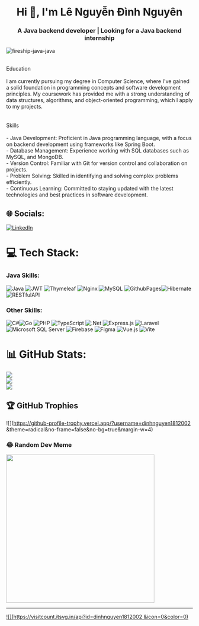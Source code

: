 <h1 align="center">Hi 👋, I'm Lê Nguyễn Đình Nguyên </h1>
<h3 align="center">A Java backend developer | Looking for a Java backend internship</h3>

![fireship-java-java](https://github.com/dinhnguyen1812002/dinhnguyen1812002/assets/88964296/9e8407e1-79f7-4d5c-a2ab-f973d981552c)

<br> Education<br><br>I am currently pursuing my degree in Computer Science, where I've gained a solid foundation in programming concepts and software development principles. My coursework has provided me with a strong understanding of data structures, algorithms, and object-oriented programming, which I apply to my projects.<br><br><br> Skills<br><br>- Java Development:  Proficient in Java programming language, with a focus on backend development using frameworks like Spring Boot.<br>- Database Management: Experience working with SQL databases such as MySQL, and MongoDB.<br>- Version Control: Familiar with Git for version control and collaboration on projects.<br>- Problem Solving: Skilled in identifying and solving complex problems efficiently.<br>- Continuous Learning: Committed to staying updated with the latest technologies and best practices in software development.<br>


## 🌐 Socials:
[![LinkedIn](https://img.shields.io/badge/LinkedIn-%230077B5.svg?logo=linkedin&logoColor=white)](https://linkedin.com/in/www.linkedin.com/in/le-nguyen-dinh-nguyen) 

# 💻 Tech Stack:
### Java Skills:
 ![Java](https://img.shields.io/badge/spring%20boot-%236DB33F.svg?style=for-the-badge&logo=spring&logoColor=white)  ![JWT](https://img.shields.io/badge/JWT-black?style=for-the-badge&logo=JSON%20web%20tokens) ![Thymeleaf](https://img.shields.io/badge/Thymeleaf-%23005C0F.svg?style=for-the-badge&logo=Thymeleaf&logoColor=white) ![Nginx](https://img.shields.io/badge/nginx-%23009639.svg?style=for-the-badge&logo=nginx&logoColor=white) ![MySQL](https://img.shields.io/badge/mysql-%2300000f.svg?style=for-the-badge&logo=mysql&logoColor=white)  ![GithubPages](https://img.shields.io/badge/github%20pages-121013?style=for-the-badge&logo=github&logoColor=white)![Hibernate](https://img.shields.io/badge/Hibernate-59666C?style=for-the-badge&logo=Hibernate&logoColor=white)![RESTfulAPI](https://img.shields.io/badge/RESTful%20API-black?style=for-the-badge)

### Other Skills:
![C#](https://img.shields.io/badge/c%23-%23239120.svg?style=for-the-badge&logo=csharp&logoColor=white)![Go](https://img.shields.io/badge/go-%2300ADD8.svg?style=for-the-badge&logo=go&logoColor=white) ![PHP](https://img.shields.io/badge/php-%23777BB4.svg?style=for-the-badge&logo=php&logoColor=white)  ![TypeScript](https://img.shields.io/badge/typescript-%23007ACC.svg?style=for-the-badge&logo=typescript&logoColor=white)  ![.Net](https://img.shields.io/badge/.NET-5C2D91?style=for-the-badge&logo=.net&logoColor=white) ![Express.js](https://img.shields.io/badge/express.js-%23404d59.svg?style=for-the-badge&logo=express&logoColor=%2361DAFB)  ![Laravel](https://img.shields.io/badge/laravel-%23FF2D20.svg?style=for-the-badge&logo=laravel&logoColor=white)![Microsoft SQL Server](https://img.shields.io/badge/Microsoft%20SQL%20Server-CC2927?style=for-the-badge&logo=microsoft%20sql%20server&logoColor=white) ![Firebase](https://img.shields.io/badge/Firebase-039BE5?style=for-the-badge&logo=Firebase&logoColor=white)  ![Figma](https://img.shields.io/badge/figma-%23F24E1E.svg?style=for-the-badge&logo=figma&logoColor=white) ![Vue.js](https://img.shields.io/badge/vue.js-%2335495e.svg?style=for-the-badge&logo=vuedotjs&logoColor=%234FC08D)  ![Vite](https://img.shields.io/badge/vite-%23646CFF.svg?style=for-the-badge&logo=vite&logoColor=white)

# 📊 GitHub Stats:
![](https://github-readme-stats.vercel.app/api?username=dinhnguyen1812002&theme=tokyonight&hide_border=false&include_all_commits=false&count_private=false)<br/>
![](https://github-readme-streak-stats.herokuapp.com/?user=dinhnguyen1812002&theme=tokyonight&hide_border=false)<br/>
![](https://github-readme-stats.vercel.app/api/top-langs/?username=dinhnguyen1812002&theme=tokyonight&hide_border=false&include_all_commits=false&count_private=false&layout=compact)


## 🏆 GitHub Trophies
![](https://github-profile-trophy.vercel.app/?username=dinhnguyen1812002 &theme=radical&no-frame=false&no-bg=true&margin-w=4)

### 😂 Random Dev Meme
<img src='https://randommeme-five.vercel.app/' style="height: 400px;"/>

---
[![](https://visitcount.itsvg.in/api?id=dinhnguyen1812002 &icon=0&color=0)](https://visitcount.itsvg.in)

<!-- Proudly created with GPRM ( https://gprm.itsvg.in ) -->
